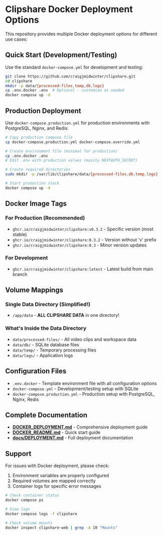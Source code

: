 # Clipshare Docker Deployment Options

This repository provides multiple Docker deployment options for different use cases:

## Quick Start (Development/Testing)

Use the standard `docker-compose.yml` for development and testing:

```bash
git clone https://github.com/craigjmidwinter/clipshare.git
cd clipshare
mkdir -p data/{processed-files,temp,db,logs}
cp .env.docker .env  # Optional - customize as needed
docker compose up -d
```

## Production Deployment

Use `docker-compose.production.yml` for production environments with PostgreSQL, Nginx, and Redis:

```bash
# Copy production compose file
cp docker-compose.production.yml docker-compose.override.yml

# Create environment file (minimal for production)
cp .env.docker .env
# Edit .env with production values (mainly NEXTAUTH_SECRET)

# Create required directories
sudo mkdir -p /var/lib/clipshare/data/{processed-files,db,temp,logs}

# Start production stack
docker compose up -d
```

## Docker Image Tags

### For Production (Recommended)
- `ghcr.io/craigjmidwinter/clipshare:v0.3.2` - Specific version (most stable)
- `ghcr.io/craigjmidwinter/clipshare:0.3.2` - Version without 'v' prefix
- `ghcr.io/craigjmidwinter/clipshare:0.3` - Minor version updates

### For Development
- `ghcr.io/craigjmidwinter/clipshare:latest` - Latest build from main branch

## Volume Mappings

### Single Data Directory (Simplified!)
- `/app/data` - **ALL CLIPSHARE DATA** in one directory!

### What's Inside the Data Directory
- `data/processed-files/` - All video clips and workspace data
- `data/db/` - SQLite database files  
- `data/temp/` - Temporary processing files
- `data/logs/` - Application logs

## Configuration Files

- `.env.docker` - Template environment file with all configuration options
- `docker-compose.yml` - Development/testing setup with SQLite
- `docker-compose.production.yml` - Production setup with PostgreSQL, Nginx, Redis

## Complete Documentation

- **[DOCKER_DEPLOYMENT.md](./DOCKER_DEPLOYMENT.md)** - Comprehensive deployment guide
- **[DOCKER_README.md](./DOCKER_README.md)** - Quick start guide
- **[docs/DEPLOYMENT.md](./docs/DEPLOYMENT.md)** - Full deployment documentation

## Support

For issues with Docker deployment, please check:
1. Environment variables are properly configured
2. Required volumes are mapped correctly
3. Container logs for specific error messages

```bash
# Check container status
docker compose ps

# View logs
docker compose logs -f clipshare

# Check volume mounts
docker inspect clipshare-web | grep -A 10 "Mounts"
```